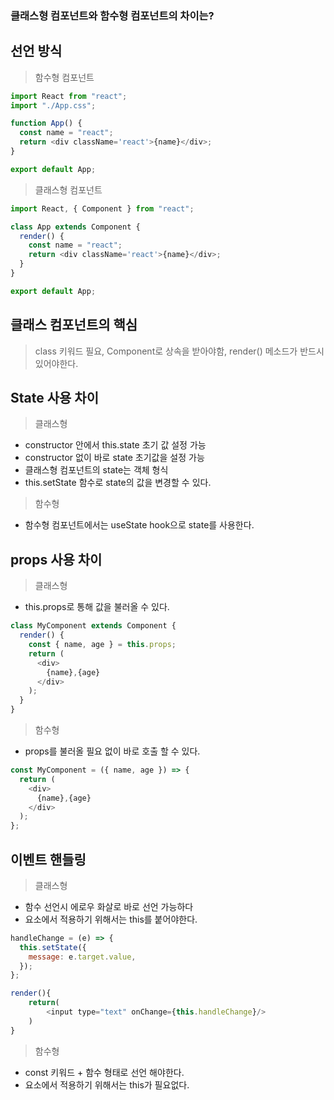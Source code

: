 ### 클래스형 컴포넌트와 함수형 컴포넌트의 차이는?

## 선언 방식

> 함수형 컴포넌트

```javascript
import React from "react";
import "./App.css";

function App() {
  const name = "react";
  return <div className='react'>{name}</div>;
}

export default App;
```

> 클래스형 컴포넌트

```javascript
import React, { Component } from "react";

class App extends Component {
  render() {
    const name = "react";
    return <div className='react'>{name}</div>;
  }
}

export default App;
```

## 클래스 컴포넌트의 핵심

> class 키워드 필요, Component로 상속을 받아야함, render() 메소드가 반드시 있어야한다.

## State 사용 차이

> 클래스형

- constructor 안에서 this.state 초기 값 설정 가능
- constructor 없이 바로 state 초기값을 설정 가능
- 클래스형 컴포넌트의 state는 객체 형식
- this.setState 함수로 state의 값을 변경할 수 있다.

> 함수형

- 함수형 컴포넌트에서는 useState hook으로 state를 사용한다.

## props 사용 차이

> 클래스형

- this.props로 통해 값을 불러올 수 있다.

```javascript
class MyComponent extends Component {
  render() {
    const { name, age } = this.props;
    return (
      <div>
        {name},{age}
      </div>
    );
  }
}
```

> 함수형

- props를 불러올 필요 없이 바로 호출 할 수 있다.

```javascript
const MyComponent = ({ name, age }) => {
  return (
    <div>
      {name},{age}
    </div>
  );
};
```

## 이벤트 핸들링

> 클래스형

- 함수 선언시 에로우 화살로 바로 선언 가능하다
- 요소에서 적용하기 위해서는 this를 붙어야한다.

```javascript
handleChange = (e) => {
  this.setState({
    message: e.target.value,
  });
};

render(){
    return(
        <input type="text" onChange={this.handleChange}/>
    )
}
```

> 함수형

- const 키워드 + 함수 형태로 선언 해야한다.
- 요소에서 적용하기 위해서는 this가 필요없다.
